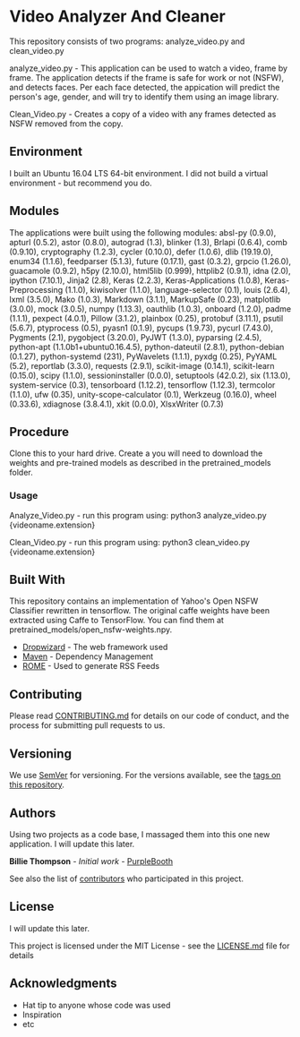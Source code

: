 # Video Analyzer And Cleaner

This repository consists of two programs:   analyze_video.py and  clean_video.py

analyze_video.py - This application can be used to watch a video, frame by frame.  The application detects if the frame is safe for work or not (NSFW), and detects faces.  Per each face detected, the appication will predict the person's age, gender, and will try to identify them using an image library.

Clean_Video.py - Creates a copy of a video with any frames detected as NSFW removed from the copy.


## Environment

I built an Ubuntu 16.04 LTS 64-bit environment.  I did not build a virtual environment - but recommend you do.
 


## Modules

The applications were built using the following modules:
absl-py (0.9.0), apturl (0.5.2), astor (0.8.0), autograd (1.3), blinker (1.3), Brlapi (0.6.4), comb (0.9.10), cryptography (1.2.3), cycler (0.10.0), defer (1.0.6), dlib (19.19.0), enum34 (1.1.6), feedparser (5.1.3), future (0.17.1), gast (0.3.2), grpcio (1.26.0), guacamole (0.9.2), h5py (2.10.0), html5lib (0.999), httplib2 (0.9.1), idna (2.0), ipython (7.10.1), Jinja2 (2.8), Keras (2.2.3), Keras-Applications (1.0.8), Keras-Preprocessing (1.1.0), kiwisolver (1.1.0), language-selector (0.1), louis (2.6.4), lxml (3.5.0), Mako (1.0.3), Markdown (3.1.1), MarkupSafe (0.23), matplotlib (3.0.0), mock (3.0.5), numpy (1.13.3), oauthlib (1.0.3), onboard (1.2.0), padme (1.1.1), pexpect (4.0.1), Pillow (3.1.2), plainbox (0.25), protobuf (3.11.1), psutil (5.6.7), ptyprocess (0.5), pyasn1 (0.1.9), pycups (1.9.73), pycurl (7.43.0), Pygments (2.1), pygobject (3.20.0), PyJWT (1.3.0), pyparsing (2.4.5), python-apt (1.1.0b1+ubuntu0.16.4.5), python-dateutil (2.8.1), python-debian (0.1.27), python-systemd (231), PyWavelets (1.1.1), pyxdg (0.25), PyYAML (5.2), reportlab (3.3.0), requests (2.9.1), scikit-image (0.14.1), scikit-learn (0.15.0), scipy (1.1.0), sessioninstaller (0.0.0), setuptools (42.0.2), six (1.13.0), system-service (0.3), tensorboard (1.12.2), tensorflow (1.12.3), termcolor (1.1.0), ufw (0.35), unity-scope-calculator (0.1), Werkzeug (0.16.0), wheel (0.33.6), xdiagnose (3.8.4.1), xkit (0.0.0), XlsxWriter (0.7.3)


## Procedure

Clone this to your hard drive.  Create a you will need to download the weights and pre-trained models as described in the pretrained_models folder. 



### Usage

Analyze_Video.py - run this program using: python3 analyze_video.py {videoname.extension}

Clean_Video.py - run this program using: python3 clean_video.py {videoname.extension}


## Built With

This repository contains an implementation of Yahoo's Open NSFW Classifier rewritten in tensorflow. The original caffe weights have been extracted using Caffe to TensorFlow. You can find them at pretrained_models/open_nsfw-weights.npy.

* [Dropwizard](http://www.dropwizard.io/1.0.2/docs/) - The web framework used
* [Maven](https://maven.apache.org/) - Dependency Management
* [ROME](https://rometools.github.io/rome/) - Used to generate RSS Feeds

## Contributing

Please read [CONTRIBUTING.md](https://gist.github.com/PurpleBooth/b24679402957c63ec426) for details on our code of conduct, and the process for submitting pull requests to us.

## Versioning

We use [SemVer](http://semver.org/) for versioning. For the versions available, see the [tags on this repository](https://github.com/your/project/tags). 

## Authors

Using two projects as a code base, I massaged them into this one new application.  I will update this later.

**Billie Thompson** - *Initial work* - [PurpleBooth](https://github.com/PurpleBooth)

See also the list of [contributors](https://github.com/your/project/contributors) who participated in this project.

## License

I will update this later.  

This project is licensed under the MIT License - see the [LICENSE.md](LICENSE.md) file for details

## Acknowledgments

* Hat tip to anyone whose code was used
* Inspiration
* etc

